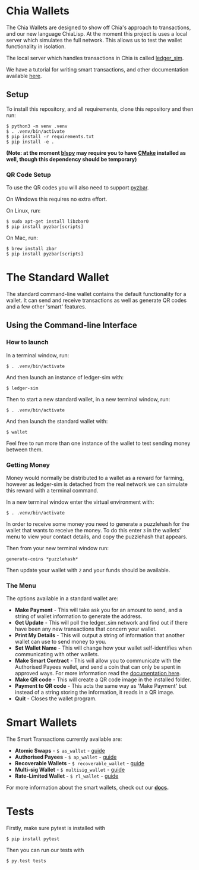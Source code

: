 # Chia Wallets

The Chia Wallets are designed to show off Chia's approach to transactions, and our new language ChiaLisp.
At the moment this project is uses a local server which simulates the full network. This allows us to test the wallet functionality in isolation.

The local server which handles transactions in Chia is called [ledger_sim](https://github.com/Chia-Network/ledger_sim).

We have a tutorial for writing smart transactions, and other documentation available [here](./docs).

## Setup


To install this repository, and all requirements, clone this repository and then run:

```
$ python3 -m venv .venv
$ . .venv/bin/activate
$ pip install -r requirements.txt
$ pip install -e .
```

**(Note: at the moment [blspy](https://github.com/Chia-Network/bls-signatures) may require you to have [CMake](https://cmake.org/install/) installed as well, though this dependency should be temporary)**

### QR Code Setup

To use the QR codes you will also need to support [pyzbar](https://pypi.org/project/pyzbar/).

On Windows this requires no extra effort.

On Linux, run:

```
$ sudo apt-get install libzbar0
$ pip install pyzbar[scripts]
```

On Mac, run:

```
$ brew install zbar
$ pip install pyzbar[scripts]
```

# The Standard Wallet

The standard command-line wallet contains the default functionality for a wallet.
It can send and receive transactions as well as generate QR codes and a few other 'smart' features.

## Using the Command-line Interface

### How to launch

In a terminal window, run:
```
$ . .venv/bin/activate
```

And then launch an instance of ledger-sim with:
```
$ ledger-sim
```

Then to start a new standard wallet, in a new terminal window, run:
```
$ . .venv/bin/activate
```

And then launch the standard wallet with:
```
$ wallet
```

Feel free to run more than one instance of the wallet to test sending money between them.

### Getting Money

Money would normally be distributed to a wallet as a reward for farming, however as ledger-sim is detached from the real network we can simulate this reward with a terminal command.

In a new terminal window enter the virtual environment with:

```
$ . .venv/bin/activate
```

In order to receive some money you need to generate a puzzlehash for the wallet that wants to receive the money.
To do this enter `3` in the wallets' menu to view your contact details, and copy the puzzlehash that appears.

Then from your new terminal window run:
```
generate-coins *puzzlehash*
```

Then update your wallet with `2` and your funds should be available.

### The Menu

The options available in a standard wallet are:
* **Make Payment** - This will take ask you for an amount to send, and a string of wallet information to generate the address.
* **Get Update** - This will poll the ledger_sim network and find out if there have been any new transactions that concern your wallet.
* **Print My Details** - This will output a string of information that another wallet can use to send money to you.
* **Set Wallet Name** - This will change how your wallet self-identifies when communicating with other wallets.
* **Make Smart Contract** - This will allow you to communicate with the Authorised Payees wallet, and send a coin that can only be spent in approved ways. For more information read the [documentation here](./docs/authorised_payees.md).
* **Make QR code** - This will create a QR code image in the installed folder.
* **Payment to QR code** - This acts the same way as 'Make Payment' but instead of a string storing the information, it reads in a QR image.
* **Quit** - Closes the wallet program.

# Smart Wallets

The Smart Transactions currently available are:
* **Atomic Swaps** - `$ as_wallet` - [guide](./docs/atomic_swaps.md)
* **Authorised Payees** - `$ ap_wallet` - [guide](./docs/authorised_payees.md)
* **Recoverable Wallets** - `$ recoverable_wallet` - [guide](./docs/recoverable_wallet.md)
* **Multi-sig Wallet** - `$ multisig_wallet` - [guide](./multisig/README.org)
* **Rate-Limited Wallet** - `$ rl_wallet` - [guide](./docs/rate_limited_wallet.md)

For more information about the smart wallets, check out our **[docs](./docs).**

# Tests

Firstly, make sure pytest is installed with

```
$ pip install pytest
```

Then you can run our tests with

```
$ py.test tests
```
